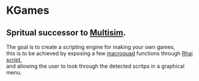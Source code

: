 # KGames

Spritual successor to [Multisim](https://github.com/kderef/multisim).
---
The goal is to create a scripting engine for making your own games,  
this is to be achieved by exposing a few [macroquad](https://macroquad.rs) functions through [Rhai script](https://rhai.rs),  
and allowing the user to look through the detected scritps in a graphical menu.
